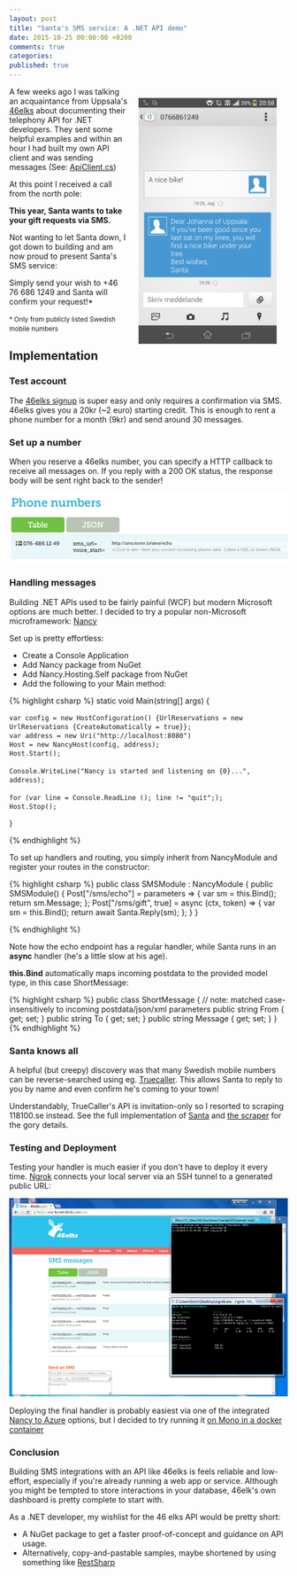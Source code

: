 ```yaml
---
layout: post
title: "Santa's SMS service: A .NET API demo"
date: 2015-10-25 00:00:00 +0200
comments: true
categories:
published: true
---
```


<img style="float: right; padding: 20px; width: 250px" src="https://raw.githubusercontent.com/tomv564/sms-demo/master/images/santa_sms_successful.png"/>

A few weeks ago I was talking an acquaintance from Uppsala's [46elks](https://46elks.com) about documenting their telephony API for .NET developers. They sent some helpful examples and within an hour I had built my own API client and was sending messages (See: [ApiClient.cs](https://github.com/tomv564/sms-demo/blob/master/46ElksClient/ApiClient.cs))

At this point I received a call from the north pole:

**This year, Santa wants to take your gift requests via SMS.**

Not wanting to let Santa down, I got down to building and am now proud to present Santa's SMS service:

Simply send your wish to +46 76 686 1249 and Santa will confirm your request!*

<small>* Only from publicly listed Swedish mobile numbers</small>

## Implementation

### Test account

The [46elks signup](https://46elks.com) is super easy and only requires a confirmation via SMS. 46elks gives you a 20kr (~2 euro) starting credit. This is enough to rent a phone number for a month (9kr) and send around 30 messages.

### Set up a number

When you reserve a 46elks number, you can specify a HTTP callback to receive all messages on. If you reply with a 200 OK status, the response body will be sent right back to the sender!

![46elks dashboard screenshot](https://raw.githubusercontent.com/tomv564/sms-demo/master/images/46elks_phone_number_setup_sized.png)

### Handling messages

Building .NET APIs used to be fairly painful (WCF) but modern Microsoft options are much better. I decided to try a popular non-Microsoft microframework: [Nancy](http://nancyfx.org)

Set up is pretty effortless:

* Create a Console Application
* Add Nancy package from NuGet
* Add Nancy.Hosting.Self package from NuGet
* Add the following to your Main method:

{% highlight csharp %}
static void Main(string[] args) {

    var config = new HostConfiguration() {UrlReservations = new UrlReservations {CreateAutomatically = true}};
    var address = new Uri("http://localhost:8080")
    Host = new NancyHost(config, address);
    Host.Start();

    Console.WriteLine("Nancy is started and listening on {0}...", address);

    for (var line = Console.ReadLine (); line != "quit";);
    Host.Stop();
}

{% endhighlight %}

To set up handlers and routing, you simply inherit from NancyModule and register your routes in the constructor:

{% highlight csharp %}
public class SMSModule : NancyModule
{
    public SMSModule()
    {
        Post["/sms/echo"] = parameters =>
        {
            var sm = this.Bind<ShortMessage>();
            return sm.Message;
        };
        Post["/sms/gift", true] = async (ctx, token) =>
        {
            var sm = this.Bind<ShortMessage>();
            return await Santa.Reply(sm);
        };
    }
}

{% endhighlight %}

Note how the echo endpoint has a regular handler, while Santa runs in an **async** handler (he's a little slow at his age).

**this.Bind** automatically maps incoming postdata to the provided model type, in this case ShortMessage:

{% highlight csharp %}
public class ShortMessage
{
    // note: matched case-insensitively to incoming postdata/json/xml parameters
    public string From { get; set; }
    public string To { get; set; }
    public string Message { get; set; }
}
{% endhighlight %}

### Santa knows all

A helpful (but creepy) discovery was that many Swedish mobile numbers can be reverse-searched using eg. [Truecaller](http://truecaller.com). This allows Santa to reply to you by name and even confirm he's coming to your town!

Understandably, TrueCaller's API is invitation-only so I resorted to scraping 118100.se instead. See the full implementation of [Santa](http://github.com/tomv564/sms-demo/blob/master/SMSServer/Santa.cs) and [the scraper](https://github.com/tomv564/sms-demo/blob/master/SwedishPersonLookup/PersonLookupClient.cs) for the gory details.

### Testing and Deployment

Testing your handler is much easier if you don't have to deploy it every time. [Ngrok](http://ngrok.com) connects your local server via an SSH tunnel to a generated public URL:

![Ngrok screenshot](https://raw.githubusercontent.com/tomv564/sms-demo/master/images/live-testing-with-ngrok-sized.png)

Deploying the final handler is probably easiest via one of the integrated [Nancy to Azure](https://github.com/NancyFx/Nancy/wiki/Hosting-nancy-with-azure#hosting-nancy-on-azure-websites) options, but I decided to try running it [on Mono in a docker container](deploy-nancy-to-dokku.html)

### Conclusion

Building SMS integrations with an API like 46elks is feels reliable and low-effort, especially if you're already running a web app or service. Although you might be tempted to store interactions in your database, 46elk's own dashboard is pretty complete to start with.

As a .NET developer, my wishlist for the 46 elks API would be pretty short:

* A NuGet package to get a faster proof-of-concept and guidance on API usage.
* Alternatively, copy-and-pastable samples, maybe shortened by using something like [RestSharp](http://restsharp.org)

